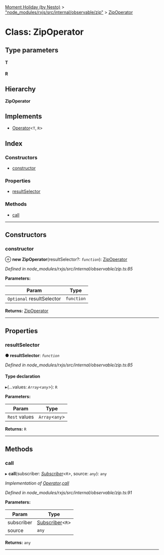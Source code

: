 [Moment Holiday (by Nesto)](../README.md) > ["node_modules/rxjs/src/internal/observable/zip"](../modules/_node_modules_rxjs_src_internal_observable_zip_.md) > [ZipOperator](../classes/_node_modules_rxjs_src_internal_observable_zip_.zipoperator.md)

# Class: ZipOperator

## Type parameters
#### T 
#### R 
## Hierarchy

**ZipOperator**

## Implements

* [Operator](../interfaces/_node_modules_rxjs_src_internal_operator_.operator.md)<`T`, `R`>

## Index

### Constructors

* [constructor](_node_modules_rxjs_src_internal_observable_zip_.zipoperator.md#constructor)

### Properties

* [resultSelector](_node_modules_rxjs_src_internal_observable_zip_.zipoperator.md#resultselector)

### Methods

* [call](_node_modules_rxjs_src_internal_observable_zip_.zipoperator.md#call)

---

## Constructors

<a id="constructor"></a>

###  constructor

⊕ **new ZipOperator**(resultSelector?: *`function`*): [ZipOperator](_node_modules_rxjs_src_internal_observable_zip_.zipoperator.md)

*Defined in node_modules/rxjs/src/internal/observable/zip.ts:85*

**Parameters:**

| Param | Type |
| ------ | ------ |
| `Optional` resultSelector | `function` |

**Returns:** [ZipOperator](_node_modules_rxjs_src_internal_observable_zip_.zipoperator.md)

___

## Properties

<a id="resultselector"></a>

###  resultSelector

**● resultSelector**: *`function`*

*Defined in node_modules/rxjs/src/internal/observable/zip.ts:85*

#### Type declaration
▸(...values: *`Array`<`any`>*): `R`

**Parameters:**

| Param | Type |
| ------ | ------ |
| `Rest` values | `Array`<`any`> |

**Returns:** `R`

___

## Methods

<a id="call"></a>

###  call

▸ **call**(subscriber: *[Subscriber](_node_modules_rxjs_src_internal_subscriber_.subscriber.md)<`R`>*, source: *`any`*): `any`

*Implementation of [Operator](../interfaces/_node_modules_rxjs_src_internal_operator_.operator.md).[call](../interfaces/_node_modules_rxjs_src_internal_operator_.operator.md#call)*

*Defined in node_modules/rxjs/src/internal/observable/zip.ts:91*

**Parameters:**

| Param | Type |
| ------ | ------ |
| subscriber | [Subscriber](_node_modules_rxjs_src_internal_subscriber_.subscriber.md)<`R`> |
| source | `any` |

**Returns:** `any`

___

